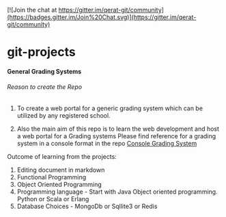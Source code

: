 
[![Join the chat at https://gitter.im/qerat-git/community](https://badges.gitter.im/Join%20Chat.svg)](https://gitter.im/qerat-git/community)

# git-projects

#### General Grading Systems 

###### Reason to create the Repo

1. To create a web portal for a generic grading system which can be utilized by any registered school.

2. Also the main aim of this repo is to learn the web development and host a web portal for a Grading systems 
  Please find reference for a grading system in a console format in the repo 
  [Console Grading System](https://github.com/tareq97/assignment/blob/master/GradingSystem/GradingSystem.java)
  
  
  Outcome of learning from the projects:
  
  1) Editing document in markdown
  2) Functional Programming
  3) Object Oriented Programming
  4) Programming language - 
     Start with Java Object oriented programming.
     Python or Scala or Erlang  
  5) Database Choices - MongoDb or Sqllite3 or Redis
